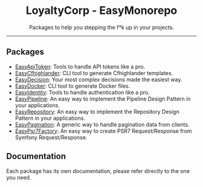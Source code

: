 <div align="center">
    <h1>LoyaltyCorp - EasyMonorepo</h1>
    <p>Packages to help you stepping the f*k up in your projects.</p>
</div>

---

## Packages

- [EasyApiToken](https://github.com/loyaltycorp/easy-api-token): Tools to handle API tokens like a pro.
- [EasyCfhighlander](https://github.com/loyaltycorp/easy-cfhighlander): CLI tool to generate Cfhighlander templates.
- [EasyDecision](https://github.com/loyaltycorp/easy-decision): Your most complex decisions made the easiest way.
- [EasyDocker](https://github.com/loyaltycorp/easy-docker): CLI tool to generate Docker files.
- [EasyIdentity](https://github.com/loyaltycorp/easy-identity): Tools to handle authentication like a pro.
- [EasyPipeline](https://github.com/loyaltycorp/easy-pipeline): An easy way to implement the Pipeline Design Pattern in your applications.
- [EasyRepository](https://github.com/loyaltycorp/easy-repository): An easy way to implement the Repository Design Pattern in your applications.
- [EasyPagination](https://github.com/loyaltycorp/easy-pagination): A generic way to handle pagination data from clients.
- [EasyPsr7Factory](https://github.com/loyaltycorp/easy-psr7-factory): An easy way to create PSR7 Request/Response from Symfony Request/Response.

## Documentation

Each package has its own documentation, please refer directly to the one you need.